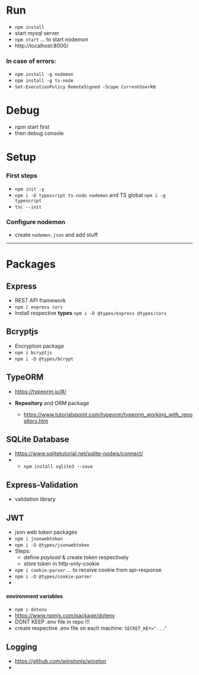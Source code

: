 # Run

-   `npm install`
-   start mysql server
-   `npm start` ... to start nodemon
-   http://localhost:8000/

### In case of errors:
- `npm install -g nodemon`
- `npm install -g ts-node`
- `Set-ExecutionPolicy RemoteSigned -Scope CurrentUser`ke

# Debug

-   npm start first
-   then debug console

# Setup

### First steps

-   `npm init -y`
-   `npm i -D typescript ts-node nodemon` and TS global `npm i -g typescript`
-   `tsc --init`

### Configure nodemon

-   create `nodemon.json` and add stuff

---

# Packages

## Express

-   REST API framework
-   `npm i express cors`
-   Install respective **types** `npm i -D @types/express @types/cors`

## Bcryptjs

-   Encryption package
-   `npm i bcryptjs`
-   `npm i -D @types/bcrypt`

## TypeORM
- https://typeorm.io/#/

-   **Repository** and ORM package
    -   https://www.tutorialspoint.com/typeorm/typeorm_working_with_repository.htm


## SQLite Database
- https://www.sqlitetutorial.net/sqlite-nodejs/connect/
- - `npm install sqlite3 --save`


## Express-Validation
-   validation library

## JWT

-   json web token packages
-   `npm i jsonwebtoken`
-   `npm i -D @types/jsonwebtoken`
-   Steps:
    -   define _payload_ & create _token_ respectively
    -   store token in http-only-cookie
-   `npm i cookie-parser` ... to receive cookie from api-response
-   `npm i -D @types/cookie-parser`
-

#### environment variables

-   `npm i dotenv`
-   https://www.npmjs.com/package/dotenv
-   DONT KEEP .env file in repo !!!
-   create respective .env file on each machine: `SECRET_KEY="..."` 

## Logging

-   https://github.com/winstonjs/winston
-
